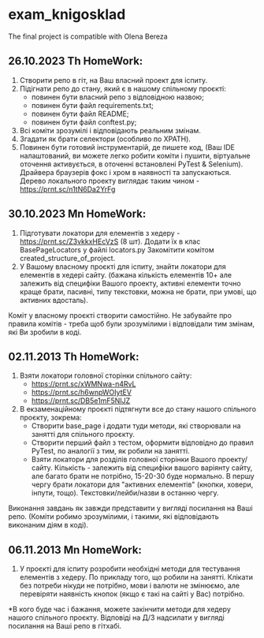# exam_knigosklad

The final project is compatible with Olena Bereza

## 26.10.2023 Th HomeWork:

1. Створити репо в гіт, на Ваш власний проект для іспиту.
2. Підігнати репо до стану, який є в нашому спільному проєкті:
    - повинен бути власний репо з відповідною назвою;
    - повинен бути файл requirements.txt;
    - повинен бути файл README;
    - повинен бути файл conftest.py;
3. Всі коміти зрозумілі і відповідають реальним змінам.
4. Згадати як брати селектори (особливо по XPATH).
5. Повинен бути готовий інструментарій, де пишете код, (Ваш IDE налаштований,
   ви можете легко робити коміти і пушити, віртуальне оточення активується, в оточенні встановлені PyTest & Selenium).
   Драйвера браузерів фокс і хром в наявності та запускаються.
   Дерево локального проекту виглядає таким чином - https://prnt.sc/n1tN6Da2YrFg

## 30.10.2023 Mn HomeWork:

1. Підготувати локатори для елементів з хедеру - https://prnt.sc/Z3vkkxHEcVzS
   (8 шт). Додати їх в клас BasePageLocators у файлі locators.py
   Закомітити комітом created_structure_of_project.
2. У Вашому власному проєкті для іспиту, знайти локатори для елементів в хедері сайту.
   (бажана кількість елементів 10+ але залежить від специфіки Вашого проекту, активні елементи точно краще брати,
   пасивні, типу текстовки, можна не брати, при умові, що активних вдосталь).

Коміт у власному проєкті створити самостійно. Не забувайте про правила комітів -
треба щоб були зрозумілими і відповідали тим змінам, які Ви зробили в коді.

## 02.11.2013 Th HomeWork:

1. Взяти локатори головної сторінки спільного сайту:
    - https://prnt.sc/xWMNwa-n4RvL
    - https://prnt.sc/h6wnpWOIytEV
    - https://prnt.sc/DB5e1mF5NIJZ
2. В екзаменаційному проєкті підтягнути все до стану нашого спільного проєкту, зокрема:
    - Створити base_page і додати туди методи, які створювали на занятті для спільного проєкту.
    - Створити перший файл з тестом, оформити відповідно до правил PyTest, по аналогії з тим, як робили на занятті.
    - Взяти локатори для розділів головної сторінки Вашого проекту/сайту. Кількість - залежить від специфіки
      вашого варіянту сайту, але багато брати не потрібно, 15-20-30 буде нормально. В першу чергу брати локатори
      для "активних елементів" (кнопки, ховери, інпути, тощо). Текстовки/лейби/назви в останню чергу.

Виконання завдань як завжди представити у вигляді посилання на Ваші репо.
(Коміти робимо зрозумілими, і такими, які відповідають виконаним діям в коді).

## 06.11.2013 Mn HomeWork:

1. У проєкті для іспиту розробити необхідні методи для тестування елементів з хедеру.
   По прикладу того, що робили на занятті.
   Клікати без потреби нікуди не потрібно, мови і валюти не змінюємо,
   але перевіряти наявність кнопок (якщо є такі на сайті у Вас) потрібно.

*В кого буде час і бажання, можете закінчити методи для хедеру нашого спільного проєкту.
Відповіді на Д/З надсилати у вигляді посилання на Ваші репо в гітхабі.







